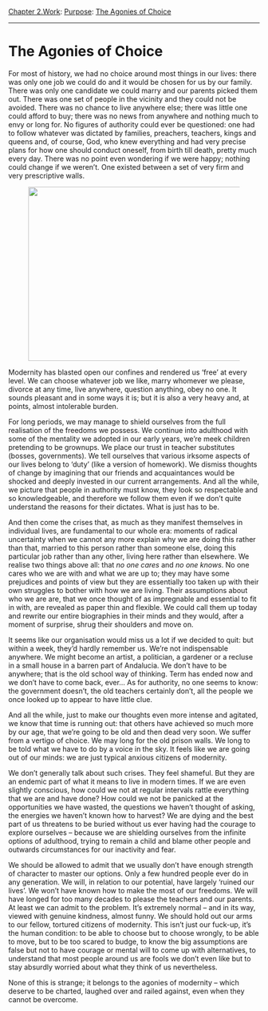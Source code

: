 [Chapter 2.Work](https://www.theschooloflife.com/thebookoflife/category/work/): [Purpose](https://www.theschooloflife.com/thebookoflife/category/work/purpose/): [The Agonies of Choice](https://www.theschooloflife.com/thebookoflife/the-agonies-of-choice/)

* * *

# The Agonies of Choice

For most of history, we had no choice around most things in our lives: there was only one job we could do and it would be chosen for us by our family. There was only one candidate we could marry and our parents picked them out. There was one set of people in the vicinity and they could not be avoided. There was no chance to live anywhere else; there was little one could afford to buy; there was no news from anywhere and nothing much to envy or long for. No figures of authority could ever be questioned: one had to follow whatever was dictated by families, preachers, teachers, kings and queens and, of course, God, who knew everything and had very precise plans for how one should conduct oneself, from birth till death, pretty much every day. There was no point even wondering if we were happy; nothing could change if we weren’t. One existed between a set of very firm and very prescriptive walls.

<figure class="aligncenter is-resized"><img src="https://www.theschooloflife.com/thebookoflife/wp-content/uploads/2020/05/featured00_landscape_1064x.max-1800x1800-1024x512.jpg" alt="" class="wp-image-24541" width="696" height="348" srcset="https://www.theschooloflife.com/thebookoflife/wp-content/uploads/2020/05/featured00_landscape_1064x.max-1800x1800-1024x512.jpg 1024w, https://www.theschooloflife.com/thebookoflife/wp-content/uploads/2020/05/featured00_landscape_1064x.max-1800x1800-300x150.jpg 300w, https://www.theschooloflife.com/thebookoflife/wp-content/uploads/2020/05/featured00_landscape_1064x.max-1800x1800-768x384.jpg 768w, https://www.theschooloflife.com/thebookoflife/wp-content/uploads/2020/05/featured00_landscape_1064x.max-1800x1800.jpg 1064w" sizes="(max-width: 696px) 100vw, 696px"></figure>

Modernity has blasted open our confines and rendered us ‘free’ at every level. We can choose whatever job we like, marry whomever we please, divorce at any time, live anywhere, question anything, obey no one. It sounds pleasant and in some ways it is; but it is also a very heavy and, at points, almost intolerable burden.

For long periods, we may manage to shield ourselves from the full realisation of the freedoms we possess. We continue into adulthood with some of the mentality we adopted in our early years, we’re meek children pretending to be grownups. We place our trust in teacher substitutes (bosses, governments). We tell ourselves that various irksome aspects of our lives belong to ‘duty’ (like a version of homework). We dismiss thoughts of change by imagining that our friends and acquaintances would be shocked and deeply invested in our current arrangements. And all the while, we picture that people in authority must know, they look so respectable and so knowledgeable, and therefore we follow them even if we don’t quite understand the reasons for their dictates. What is just has to be.

And then come the crises that, as much as they manifest themselves in individual lives, are fundamental to our whole era: moments of radical uncertainty when we cannot any more explain why we are doing this rather than that, married to this person rather than someone else, doing this particular job rather than any other, living here rather than elsewhere. We realise two things above all: that _no one cares_ and _no one knows_. No one cares who we are with and what we are up to; they may have some prejudices and points of view but they are essentially too taken up with their own struggles to bother with how we are living. Their assumptions about who we are are, that we once thought of as impregnable and essential to fit in with, are revealed as paper thin and flexible. We could call them up today and rewrite our entire biographies in their minds and they would, after a moment of surprise, shrug their shoulders and move on.&nbsp;

It seems like our organisation would miss us a lot if we decided to quit: but within a week, they’d hardly remember us. We’re not indispensable anywhere. We might become an artist, a politician, a gardener or a recluse in a small house in a barren part of Andalucia. We don’t have to be anywhere; that is the old school way of thinking. Term has ended now and we don’t have to come back, ever… As for authority, no one seems to know: the government doesn’t, the old teachers certainly don’t, all the people we once looked up to appear to have little clue.&nbsp;

And all the while, just to make our thoughts even more intense and agitated, we know that time is running out: that others have achieved so much more by our age, that we’re going to be old and then dead very soon. We suffer from a vertigo of choice. We may long for the old prison walls. We long to be told what we have to do by a voice in the sky. It feels like we are going out of our minds: we are just typical anxious citizens of modernity.

We don’t generally talk about such crises. They feel shameful. But they are an endemic part of what it means to live in modern times. If we are even slightly conscious, how could we not at regular intervals rattle everything that we are and have done? How could we not be panicked at the opportunities we have wasted, the questions we haven’t thought of asking, the energies we haven’t known how to harvest? We are dying and the best part of us threatens to be buried without us ever having had the courage to explore ourselves – because we are shielding ourselves from the infinite options of adulthood, trying to remain a child and blame other people and outwards circumstances for our inactivity and fear.

We should be allowed to admit that we usually don’t have enough strength of character to master our options. Only a few hundred people ever do in any generation. We will, in relation to our potential, have largely ‘ruined our lives’. We won’t have known how to make the most of our freedoms. We will have longed for too many decades to please the teachers and our parents. At least we can admit to the problem. It’s extremely normal – and in its way, viewed with genuine kindness, almost funny. We should hold out our arms to our fellow, tortured citizens of modernity. This isn’t just our fuck-up, it’s the human condition: to be able to choose but to choose wrongly, to be able to move, but to be too scared to budge, to know the big assumptions are false but not to have courage or mental will to come up with alternatives, to understand that most people around us are fools we don’t even like but to stay absurdly worried about what they think of us nevertheless.&nbsp;

None of this is strange; it belongs to the agonies of modernity – which deserve to be charted, laughed over and railed against, even when they cannot be overcome.
